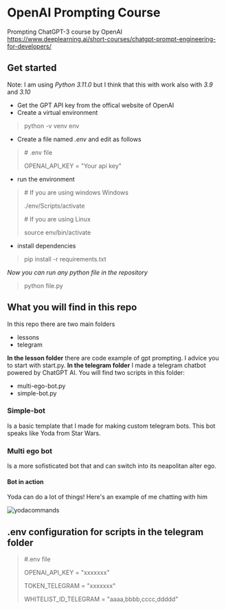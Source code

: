 # OpenAI Prompting Course
 Prompting ChatGPT-3 course by OpenAI
 https://www.deeplearning.ai/short-courses/chatgpt-prompt-engineering-for-developers/
## Get started
Note: I am using *Python 3.11.0* but I think that this with work also with *3.9* and *3.10* 
- Get the GPT API key from the offical website of OpenAI
- Create a virtual environment 
> python -v venv env
- Create a file named *.env* and edit as follows
> \# .env file
> 
> OPENAI_API_KEY = "Your api key"
- run the environment
> \# If you are using windows Windows
> 
> ./env/Scripts/activate
> 
> \# If you are using Linux
> 
> source env/bin/activate

- install dependencies
> pip install -r requirements.txt

*Now you can run any python file in the repository*
> python file.py
## What you will find in this repo
In this repo there are two main folders
- lessons
- telegram

**In the lesson folder** there are code example of gpt prompting. I advice you to start with start.py.
**In the telegram folder** I made a telegram chatbot powered by ChatGPT AI. You will find two scripts in this folder:
- multi-ego-bot.py
- simple-bot.py

###  Simple-bot
Is a basic template that I made for making custom telegram bots. This bot speaks like Yoda from Star Wars.
### Multi ego bot
Is a more sofisticated bot that and can switch into its neapolitan alter ego.
#### Bot in action
Yoda can do a lot of things! Here's an example of me chatting with him

![yodacommands](https://github.com/AlessandroBonomo28/OpenAI-Prompting-Course/assets/75626033/c52e7fdd-145b-4666-a22e-7d6b04707812)

## .env configuration for scripts in the telegram folder
> \#.env file
>
> OPENAI_API_KEY = "xxxxxxx"
> 
> TOKEN_TELEGRAM = "xxxxxxx"
> 
> WHITELIST_ID_TELEGRAM = "aaaa,bbbb,cccc,ddddd"
